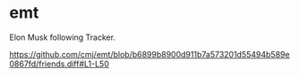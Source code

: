 # emt
Elon Musk following Tracker.

https://github.com/cmj/emt/blob/b6899b8900d911b7a573201d55494b589e0867fd/friends.diff#L1-L50
